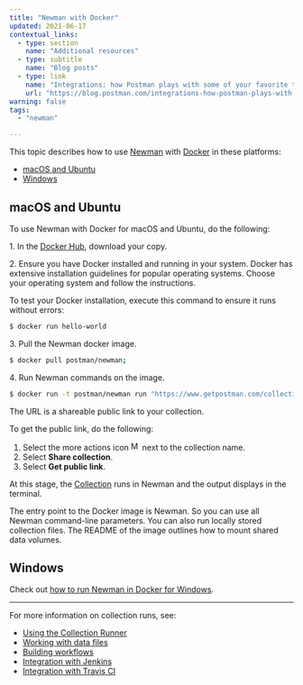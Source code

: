 ```yaml
---
title: "Newman with Docker"
updated: 2021-06-17
contextual_links:
  - type: section
    name: "Additional resources"
  - type: subtitle
    name: "Blog posts"
  - type: link
    name: "Integrations: how Postman plays with some of your favorite tools"
    url: "https://blog.postman.com/integrations-how-postman-plays-with-some-of-your-favorite-tools/"
warning: false
tags:
  - "newman"

---
```


This topic describes how to use [Newman](https://github.com/postmanlabs/newman) with [Docker](https://www.docker.com/) in these platforms:

* [macOS and Ubuntu](#macos-and-ubuntu)
* [Windows](#windows)

## macOS and Ubuntu

To use Newman with Docker for macOS and Ubuntu, do the following:

1\. In the [Docker Hub](https://hub.docker.com/r/postman/newman/), download your copy.

2\. Ensure you have Docker installed and running in your system. Docker has extensive installation guidelines for popular operating systems. Choose your operating system and follow the instructions.

To test your Docker installation, execute this command to ensure it runs without errors:

```bash
$ docker run hello-world
```

3\. Pull the Newman docker image.

```bash
$ docker pull postman/newman;
```

4\. Run Newman commands on the image.

```bash
$ docker run -t postman/newman run "https://www.getpostman.com/collections/0d0350a9a89d39fb6361"
```

The URL is a shareable public link to your collection.

To get the public link, do the following:

1. Select the more actions icon <img alt="More actions icon" src="https://assets.postman.com/postman-docs/icon-more-actions-v9.jpg#icon" width="16px"> next to the collection name.
1. Select **Share collection**.
1. Select **Get public link**.

At this stage, the [Collection](/docs/sending-requests/intro-to-collections/) runs in Newman and the output displays in the terminal.

The entry point to the Docker image is Newman. So you can use all Newman command-line parameters. You can also run locally stored collection files. The README of the image outlines how to mount shared data volumes.

## Windows

Check out [how to run Newman in Docker for Windows](https://blog.postman.com/using-the-newman-docker-image-in-windows/).

---
For more information on collection runs, see:

* [Using the Collection Runner](/docs/collections/running-collections/intro-to-collection-runs/)
* [Working with data files](/docs/collections/running-collections/working-with-data-files/)
* [Building workflows](/docs/collections/running-collections/building-workflows/)
* [Integration with Jenkins](/docs/collections/using-newman-cli/integration-with-jenkins/)
* [Integration with Travis CI](/docs/collections/using-newman-cli/integration-with-travis/)
